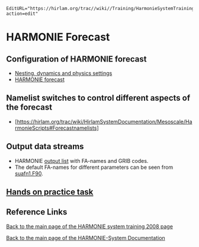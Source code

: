 ```@meta
EditURL="https://hirlam.org/trac//wiki//Training/HarmonieSystemTraining2008/Lecture/Forecast?action=edit"
```

# HARMONIE Forecast

## Configuration of HARMONIE forecast
 * [Nesting, dynamics and physics settings](https://hirlam.org/trac/wiki/HirlamSystemDocumentation/Mesoscale/HarmonieScripts#Nestingdynamicsandphysicssettings) 
 * [HARMONIE forecast](https://hirlam.org/trac/wiki/HirlamSystemDocumentation/Mesoscale/HarmonieScripts#Forecast) 
## Namelist switches to control different aspects of the forecast
 * [https://hirlam.org/trac/wiki/HirlamSystemDocumentation/Mesoscale/HarmonieScripts#Forecastnamelists]
## Output data streams
 * HARMONIE [output list](https://hirlam.org/trac/wiki/HarmonieSystemDocumentation/Forecast/Outputlist) with FA-names and GRIB codes.
 * The default FA-names for different parameters can be seen from [suafn1.F90](https://hirlam.org/trac/browser/trunk/harmonie/src/arp/setup/suafn1.F90).

## [Hands on practice task](../../../HarmonieSystemTraining2008/Training/Forecast.md)
## Reference Links

[ Back to the main page of the HARMONIE system training 2008 page](https://hirlam.org/trac/wiki/HarmonieSystemTraining2008)

[Back to the main page of the HARMONIE-System Documentation](https://hirlam.org/trac/wiki/HarmonieSystemDocumentation)